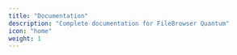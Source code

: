 ```yaml
---
title: "Documentation"
description: "Complete documentation for FileBrowser Quantum"
icon: "home"
weight: 1
---
```

